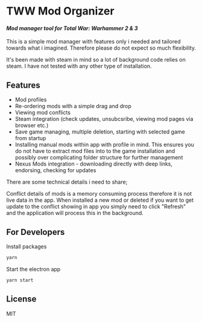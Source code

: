 # TWW Mod Organizer

#### _Mod manager tool for Total War: Warhammer 2 & 3_

This is a simple mod manager with features only i needed and tailored towards what i imagined.
Therefore please do not expect so much flexibility.

It's been made with steam in mind so a lot of background code relies on steam. I have not tested with any other type of installation.

## Features

-   Mod profiles
-   Re-ordering mods with a simple drag and drop
-   Viewing mod conflicts
-   Steam integration (check updates, unsubcsribe, viewing mod pages via browser etc.)
-   Save game managing, multiple deletion, starting with selected game from startup
-   Installing manual mods within app with profile in mind. This ensures you do not have to extract mod files into to the game installation and possibly over complicating folder structure for further management
-   Nexus Mods integration - downloading directly with deep links, endorsing, checking for updates

There are some technical details i need to share;

Conflict details of mods is a memory consuming process therefore it is not live data in the app. When installed a new mod or deleted if you want to get update to the conflict showing in app you simply need to click "Refresh" and the application will process this in the background.

## For Developers

Install packages

```sh
yarn
```

Start the electron app

```sh
yarn start
```

## License

MIT
